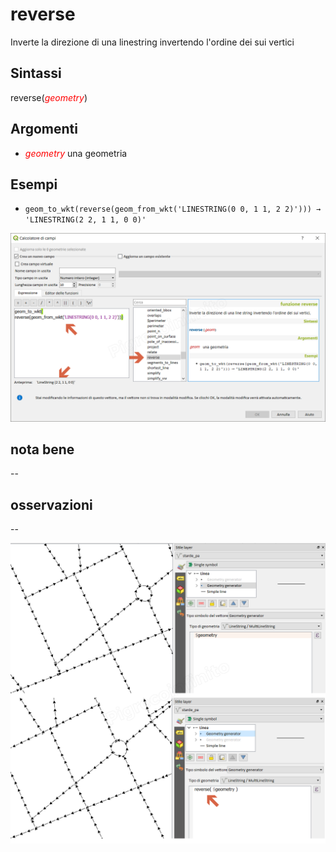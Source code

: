 # reverse

Inverte la direzione di una linestring invertendo l'ordine dei sui vertici

## Sintassi

reverse(_<span style="color:red;">geometry</span>_)

## Argomenti

* _<span style="color:red;">geometry</span>_ una geometria

## Esempi

* `geom_to_wkt(reverse(geom_from_wkt('LINESTRING(0 0, 1 1, 2 2)'))) → 'LINESTRING(2 2, 1 1, 0 0)'`

![](/img/geometria/reverse/reverse1.png)

## nota bene

--

## osservazioni

--

![](/img/geometria/reverse/reverse2.png)
